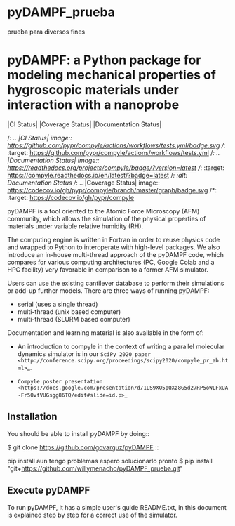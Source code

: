 # pyDAMPF_prueba
prueba para diversos fines 

pyDAMPF: a Python package for modeling mechanical properties of hygroscopic materials under interaction with a nanoprobe
======================================================

|CI Status| |Coverage Status| |Documentation Status|


/*: .. |CI Status| image:: https://github.com/pypr/compyle/actions/workflows/tests.yml/badge.svg
/*:    :target: https://github.com/pypr/compyle/actions/workflows/tests.yml
/*: .. |Documentation Status| image:: https://readthedocs.org/projects/compyle/badge/?version=latest
/*:    :target: https://compyle.readthedocs.io/en/latest/?badge=latest
/*:    :alt: Documentation Status
/*: .. |Coverage Status| image:: https://codecov.io/gh/pypr/compyle/branch/master/graph/badge.svg
/*:  :target: https://codecov.io/gh/pypr/compyle

pyDAMPF is a tool oriented to the Atomic Force Microscopy (AFM) community, which allows the simulation of the physical properties of materials under variable relative humidity (RH).

The computing engine is written in Fortran in order to reuse physics code and wrapped to Python to interoperate with high-level packages. We also introduce an in-house multi-thread approach of the pyDAMPF code, which compares for various computing architectures (PC, Google Colab and a HPC facility) very favorable in comparison to a former AFM simulator. 


Users can use the existing cantilever database to perform their simulations or add-up further models. There are three ways of running pyDAMPF:

- serial (uses a single thread)
- multi-thread (unix based computer)
- multi-thread (SLURM based computer)


Documentation and learning material is also available in the form of:

- An introduction to compyle in the context of writing a parallel molecular
  dynamics simulator is in our `SciPy 2020 paper
  <http://conference.scipy.org/proceedings/scipy2020/compyle_pr_ab.html>`_.

- `Compyle poster presentation <https://docs.google.com/presentation/d/1LS9XO5pQXz8G5d27RP5oWLFxUA-Fr5OvfVUGsgg86TQ/edit#slide=id.p>`_

Installation
-------------

You should be able to install pyDAMPF by doing::

  $ git clone https://github.com/govarguz/pyDAMPF
  ::
  
  pip install aun tengo problemas espero solucionarlo pronto
  $ pip install "git+https://github.com/willymenacho/pyDAMPF_prueba.git"
  
  
Execute pyDAMPF
-------------
To run pyDAMPF, it has a simple user's guide README.txt, in this document is explained step by step for a correct use of the simulator.

